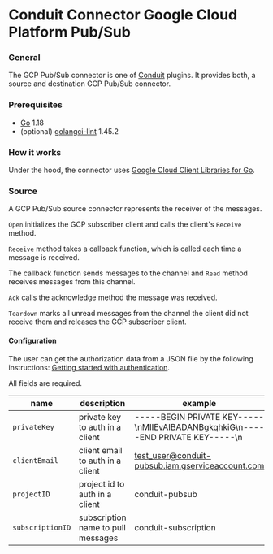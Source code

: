 # Conduit Connector Google Cloud Platform Pub/Sub

### General
The GCP Pub/Sub connector is one of [Conduit](https://github.com/ConduitIO/conduit) plugins. It provides both, a source and destination GCP Pub/Sub connector.

### Prerequisites
- [Go](https://go.dev/) 1.18
- (optional) [golangci-lint](https://github.com/golangci/golangci-lint) 1.45.2

### How it works

Under the hood, the connector uses [Google Cloud Client Libraries for Go](https://github.com/googleapis/google-cloud-go).

### Source

A GCP Pub/Sub source connector represents the receiver of the messages.

`Open` initializes the GCP subscriber client and calls the client's `Receive` method.

`Receive` method takes a callback function, which is called each time a message is received.

The callback function sends messages to the channel and `Read` method receives messages from this channel.

`Ack` calls the acknowledge method the message was received.

`Teardown` marks all unread messages from the channel the client did not receive them and releases the GCP subscriber client.

#### Configuration
The user can get the authorization data from a JSON file by the following instructions: [Getting started with authentication](https://cloud.google.com/docs/authentication/getting-started).

All fields are required.

| name             | description                        | example                                                                        |
|------------------|------------------------------------|--------------------------------------------------------------------------------|
| `privateKey`     | private key to auth in a client    | -----BEGIN PRIVATE KEY-----\nMIIEvAIBADANBgkqhkiG\n-----END PRIVATE KEY-----\n |
| `clientEmail`    | client email to auth in a client   | test_user@conduit-pubsub.iam.gserviceaccount.com                               |
| `projectID`      | project id to auth in a client     | conduit-pubsub                                                                 |
| `subscriptionID` | subscription name to pull messages | conduit-subscription                                                           |
